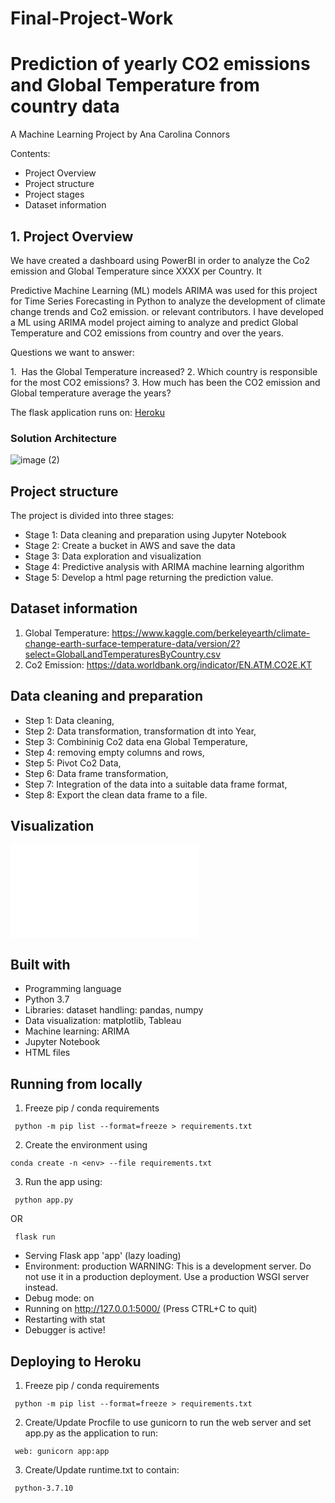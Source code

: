 # Final-Project-Work

# Prediction of yearly CO2 emissions and Global Temperature from country data

A Machine Learning Project
by Ana Carolina Connors

Contents:

- Project Overview
- Project structure
- Project stages
- Dataset information


## 1. Project Overview

We have created a dashboard using PowerBI in order to analyze the Co2 emission and Global Temperature since XXXX per Country. It

Predictive Machine Learning (ML) models ARIMA was used for this project for Time Series Forecasting in Python to analyze the development of climate change trends and Co2 emission. or relevant contributors. I have developed a ML using ARIMA model project aiming to analyze and predict Global Temperature and CO2 emissions from country and over the years.

Questions we want to answer:

1.  Has the Global Temperature increased?
2.  Which country is responsible for the most CO2 emissions?
3.  How much has been the CO2 emission and Global temperature average  the years?

The flask application runs on: [Heroku](https://final-project-2022.herokuapp.com/prediction)


### Solution Architecture
![image (2)](https://user-images.githubusercontent.com/90126613/155986743-3e5e3d20-564a-4499-8cab-a57c7e06b718.png)


## Project structure

The project is divided into three stages:

- Stage 1: Data cleaning and preparation using Jupyter Notebook
- Stage 2: Create a bucket in AWS and save the data
- Stage 3: Data exploration and visualization 
- Stage 4: Predictive analysis with ARIMA machine learning algorithm 
- Stage 5: Develop a html page returning the prediction value.

## Dataset information

1. Global Temperature: https://www.kaggle.com/berkeleyearth/climate-change-earth-surface-temperature-data/version/2?select=GlobalLandTemperaturesByCountry.csv
2. Co2 Emission: https://data.worldbank.org/indicator/EN.ATM.CO2E.KT


## Data cleaning and preparation

- Step 1: Data cleaning,
- Step 2: Data transformation, transformation dt into Year,
- Step 3: Combininig Co2 data ena Global Temperature,
- Step 4: removing empty columns and rows,
- Step 5: Pivot Co2 Data,
- Step 6: Data frame transformation,
- Step 7: Integration of the data into a suitable data frame format,
- Step 8: Export the clean data frame to a file.

## Visualization

![Image (3)](file:///C:/Users/ana_c/OneDrive/Desktop/Climage%20Change%20Dashboard.pdf)

## Built with

- Programming language
- Python 3.7
- Libraries: dataset handling: pandas, numpy
- Data visualization: matplotlib, Tableau 
- Machine learning: ARIMA
- Jupyter Notebook
- HTML files


## Running from locally

1. Freeze pip / conda requirements
 ```
  python -m pip list --format=freeze > requirements.txt
 ```
2. Create the environment using
 ```
 conda create -n <env> --file requirements.txt
 ```
3. Run the app using:
 ```
  python app.py
 ```

OR
 ```
  flask run
 ```  
  * Serving Flask app 'app' (lazy loading)
* Environment: production
WARNING: This is a development server. Do not use it in a production deployment.
Use a production WSGI server instead.
* Debug mode: on
* Running on http://127.0.0.1:5000/ (Press CTRL+C to quit)
* Restarting with stat
* Debugger is active!

  
## Deploying to Heroku
1. Freeze pip / conda requirements
 ```
  python -m pip list --format=freeze > requirements.txt
 ```
2. Create/Update Procfile to use gunicorn to run the web server and set app.py as the application to run:
 ```
  web: gunicorn app:app
 ```
3. Create/Update runtime.txt to contain:
 ```
  python-3.7.10
 ```
